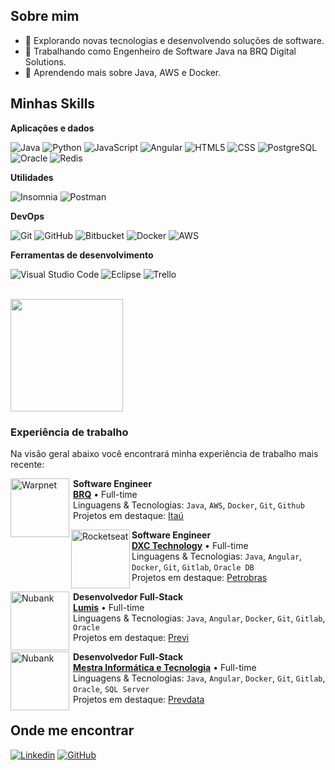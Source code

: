 ## Sobre mim

- 🤔 Explorando novas tecnologias e desenvolvendo soluções de software.
- 💼 Trabalhando como Engenheiro de Software Java na BRQ Digital Solutions.
- 🌱 Aprendendo mais sobre Java, AWS e Docker.

## Minhas Skills

**Aplicações e dados**


![Java](https://img.shields.io/badge/-Java-333333?style=flat&logo=spring&logoColor=007396)
![Python](https://img.shields.io/badge/-Python-333333?style=flat&logo=python&logoColor=00599C)
![JavaScript](https://img.shields.io/badge/-JavaScript-333333?style=flat&logo=javascript)
![Angular](https://img.shields.io/badge/-Angular-333333?style=flat&logo=Angular)
![HTML5](https://img.shields.io/badge/-HTML5-333333?style=flat&logo=HTML5)
![CSS](https://img.shields.io/badge/-CSS-333333?style=flat&logo=CSS3&logoColor=1572B6)
![PostgreSQL](https://img.shields.io/badge/-PostgreSQL-333333?style=flat&logo=postgresql)
![Oracle](https://img.shields.io/badge/-Oracle-333333?style=flat&logo=oracle)
![Redis](https://img.shields.io/badge/-Redis-333333?style=flat&logo=redis)

**Utilidades**

![Insomnia](https://img.shields.io/badge/-Insomnia-333333?style=flat&logo=insomnia)
![Postman](https://img.shields.io/badge/-Postman-333333?style=flat&logo=postman)

**DevOps**

![Git](https://img.shields.io/badge/-Git-333333?style=flat&logo=git)
![GitHub](https://img.shields.io/badge/-GitHub-333333?style=flat&logo=github)
![Bitbucket](https://img.shields.io/badge/-GitLab-333333?style=flat&logo=gitlab)
![Docker](https://img.shields.io/badge/-Docker-333333?style=flat&logo=docker)
![AWS](https://img.shields.io/badge/-AWS-333333?style=flat&logo=amazonaws)

**Ferramentas de desenvolvimento**

![Visual Studio Code](https://img.shields.io/badge/-Visual%20Studio%20Code-333333?style=flat&logo=visual-studio-code&logoColor=007ACC)
![Eclipse](https://img.shields.io/badge/-Eclipse-333333?style=flat&logo=eclipse-ide&logoColor=2C2255)
![Trello](https://img.shields.io/badge/-Trello-333333?style=flat&logo=trello&logoColor=007ACC)

<br/>

<a href="https://github.com/gustavommartins" title="Perfil do Gustavo Martins">
  <img height="180em" src="https://github-readme-stats.vercel.app/api?username=gustavommartins&theme=dracula&show_icons=true" />
</a>

### Experiência de trabalho

Na visão geral abaixo você encontrará minha experiência de trabalho mais recente:

[<img align="left" height="94px" width="94px" alt="Warpnet" src="https://media.licdn.com/dms/image/D4D0BAQE7_Z1WtNnoYA/company-logo_200_200/0/1688483327395/brq_logo?e=1725494400&v=beta&t=JVO09kLts0xsvbYbwmYYn3AwhohYyCgoEjNT0iBAQWo"/>](https://www.brq.com/) 

<div style="margin-left:100px">

**Software Engineer** \
[**BRQ**](https://www.brq.com/) • Full-time \
Linguagens & Tecnologias: `Java`, `AWS`, `Docker`, `Git`, `Github`\
Projetos em destaque: [Itaú](https://www.itau.com.br/)

</div>


[<img align="left" height="94px" width="94px" alt="Rocketseat" src="https://media.licdn.com/dms/image/C4D0BAQFt7orYWPc9MQ/company-logo_200_200/0/1630537692227/dxctechnology_logo?e=1725494400&v=beta&t=W3dkU7D0MveUn7jdACDBZJyq-0gWCHPpSA3spC-4VFc"/>](https://dxc.com/br/pt)

<div style="margin-left:100px">

**Software Engineer** \
[**DXC Technology**](https://dxc.com/br/pt) • Full-time \
Linguagens & Tecnologias: `Java`, `Angular`, `Docker`, `Git`, `Gitlab`, `Oracle DB`\
Projetos em destaque: [Petrobras](https://petrobras.com.br/)

</div>


[<img align="left" height="94px" width="94px" alt="Nubank" src="https://media.licdn.com/dms/image/D4D0BAQGoAuouulr_EQ/company-logo_100_100/0/1705321986785/lumis_logo?e=1725494400&v=beta&t=RMEBHOv4Oc1XldQHGHx6mJNIM13y-wnqZCGH_-thdJo"/>](https://www.lumis.com.br/)

<div style="margin-left:100px">

**Desenvolvedor Full-Stack** \
[**Lumis**](https://www.lumis.com.br/) • Full-time \
Linguagens & Tecnologias: `Java`, `Angular`, `Docker`, `Git`, `Gitlab`, `Oracle`\
Projetos em destaque: [Previ](https://www.previ.com.br/portal-previ/)

</div>

[<img align="left" height="94px" width="94px" alt="Nubank" src="https://media.licdn.com/dms/image/C4E0BAQHkXmYPlxlOew/company-logo_100_100/0/1630593705779?e=1725494400&v=beta&t=KBNNBx15sYX4IgANUvmUuLVuoY-vaEPAzI86cz_Pbq0"/>](https://mestrainfo.com.br/site/)

<div style="margin-left:100px">

**Desenvolvedor Full-Stack** \
[**Mestra Informática e Tecnologia**](https://mestrainfo.com.br/site/) • Full-time \
Linguagens & Tecnologias: `Java`, `Angular`, `Docker`, `Git`, `Gitlab`, `Oracle`, `SQL Server`\
Projetos em destaque: [Prevdata](https://www.prevdata.org.br/)

</div>

## Onde me encontrar

[![Linkedin](https://img.shields.io/badge/-Gustavo_Martins-blue?style=flat-square&logo=Linkedin&logoColor=white&link=https://www.linkedin.com/in/gustavo-martins-7170a419a/)](https://www.linkedin.com/in/gustavo-martins-7170a419a/)
[![GitHub](https://img.shields.io/github/followers/gustavommartins?label=Gustavo&style=social)](https://github.com/gustavommartins)
